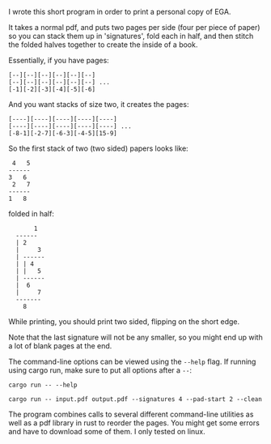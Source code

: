 I wrote this short program in order to print a personal copy of EGA.

It takes a normal pdf, and puts two pages per side (four per piece of paper) so
you can stack them up in 'signatures', fold each in half, and then
stitch the folded halves together to create the inside of a book.

Essentially, if you have pages:
```
[--][--][--][--][--][--]
[--][--][--][--][--][--] ...
[-1][-2][-3][-4][-5][-6]
```
And you want stacks of size two, it creates the pages:
```
[----][----][----][----][----]
[----][----][----][----][----] ...
[-8-1][-2-7][-6-3][-4-5][15-9]
```
So the first stack of two (two sided) papers looks like:
```
 4   5 
------
3   6
 2   7
------
1   8
```
folded in half:
```
       1
  ------
  | 2
  |     3
  | ------
  | | 4
  | |   5
  | ------
  |  6
  |     7
  -------
    8
```

While printing, you should print two sided, flipping on the short edge.

Note that the last signature will not be any smaller, so you might end up
with a lot of blank pages at the end.

The command-line options can be viewed using the `--help` flag. If running using
cargo run, make sure to put all options after a `--`:
```
cargo run -- --help
```
```
cargo run -- input.pdf output.pdf --signatures 4 --pad-start 2 --clean
```
The program combines calls to several different command-line utilities as well
as a pdf library in rust to reorder the pages. You might get some errors and
have to download some of them. I only tested on linux.
